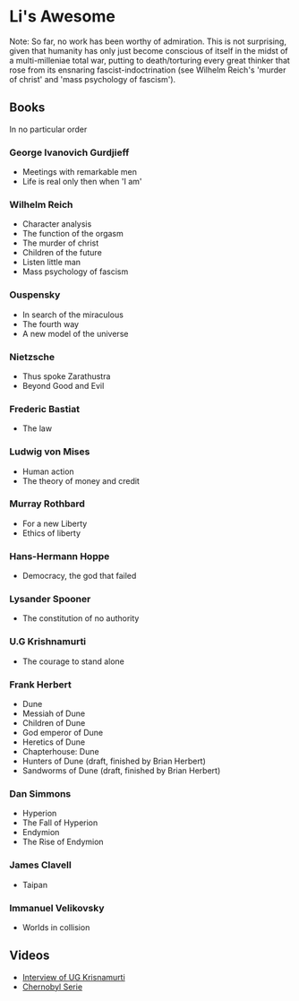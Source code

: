 # Li's Awesome
Note: So far, no work has been worthy of admiration. This is not surprising, given that humanity has only just become conscious of itself in the midst of a multi-milleniae total war, putting to death/torturing every great thinker that rose from its ensnaring fascist-indoctrination (see Wilhelm Reich's 'murder of christ' and 'mass psychology of fascism').

## Books
In no particular order

### George Ivanovich Gurdjieff
- Meetings with remarkable men
- Life is real only then when 'I am'

### Wilhelm Reich
- Character analysis
- The function of the orgasm
- The murder of christ
- Children of the future
- Listen little man
- Mass psychology of fascism

### Ouspensky
- In search of the miraculous
- The fourth way
- A new model of the universe

### Nietzsche
- Thus spoke Zarathustra
- Beyond Good and Evil

### Frederic Bastiat
- The law

### Ludwig von Mises
- Human action
- The theory of money and credit

### Murray Rothbard
- For a new Liberty
- Ethics of liberty

### Hans-Hermann Hoppe
- Democracy, the god that failed

### Lysander Spooner
- The constitution of no authority

### U.G Krishnamurti
- The courage to stand alone

### Frank Herbert
- Dune
- Messiah of Dune
- Children of Dune
- God emperor of Dune
- Heretics of Dune
- Chapterhouse: Dune
- Hunters of Dune (draft, finished by Brian Herbert)
- Sandworms of Dune (draft, finished by Brian Herbert)

### Dan Simmons
- Hyperion
- The Fall of Hyperion
- Endymion
- The Rise of Endymion

### James Clavell
- Taipan

### Immanuel Velikovsky
- Worlds in collision

## Videos
- [Interview of UG Krisnamurti](https://www.youtube.com/watch?v=EQFrUKQfO4k)
- [Chernobyl Serie](https://en.wikipedia.org/wiki/Chernobyl_(miniseries))
